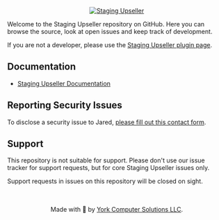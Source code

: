 <p align="center"><a href="https://yorkcs.com/"><img src="https://yorkcs.com/wp-content/uploads/2022/04/staging-upseller-logo-full-min.png" alt="Staging Upseller"></a></p>

Welcome to the Staging Upseller repository on GitHub. Here you can browse the source, look at open issues and keep track of development.

If you are not a developer, please use the [Staging Upseller plugin page](https://yorkcs.com/staging-upseller/).

## Documentation
* [Staging Upseller Documentation](https://yorkcs.com/staging-upseller/)

## Reporting Security Issues
To disclose a security issue to Jared, [please fill out this contact form](https://yorkcs.com/contact-us/).

## Support
This repository is not suitable for support. Please don't use our issue tracker for support requests, but for core Staging Upseller issues only.

Support requests in issues on this repository will be closed on sight.

<p align="center">
    <br/><br/>
    Made with 💜 by <a href="https://yorkcs.com/">York Computer Solutions LLC</a>.<br/>
</p>
